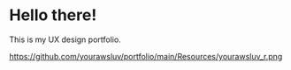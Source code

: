 # Hello there!
This is my UX design portfolio.

https://github.com/yourawsluv/portfolio/main/Resources/yourawsluv_r.png
